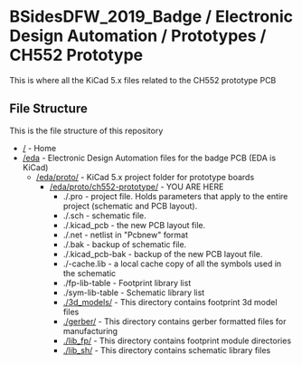 # BSidesDFW_2019_Badge / Electronic Design Automation / Prototypes / CH552 Prototype

This is where all the KiCad 5.x files related to the CH552 prototype PCB

## File Structure

This is the file structure of this repository

* [/](/README.md) - Home
* [/eda](/eda/) - Electronic Design Automation files for the badge PCB (EDA is KiCad)
  * [/eda/proto/](/eda/proto/) - KiCad 5.x project folder for prototype boards
    * [/eda/proto/ch552-prototype/](/eda/proto/ch552-prototype/) - YOU ARE HERE
      * ./<filename>.pro - project file. Holds parameters that apply to the entire project (schematic and PCB layout).
      * ./<filename>.sch - schematic file.
      * ./<filename>.kicad_pcb - the new PCB layout file.
      * ./<filename>.net - netlist in "Pcbnew" format
      * ./<filename>.bak - backup of schematic file.
      * ./<filename>.kicad_pcb-bak - backup of the new PCB layout file.
      * ./<filename>-cache.lib - a local cache copy of all the symbols used in the schematic
      * ./fp-lib-table - Footprint library list
      * ./sym-lib-table - Schematic library list
      * [./3d_models/](/eda/proto/ch552-prototype/3d_models/) - This directory contains footprint 3d model files
      * [./gerber/](/eda/proto/ch552-prototype/gerber/) - This directory contains gerber formatted files for manufacturing
      * [./lib_fp/](/eda/proto/ch552-prototype/lib_fp/) - This directory contains footprint module directories
      * [./lib_sh/](/eda/proto/ch552-prototype/lib_sh/) - This directory contains schematic library files
